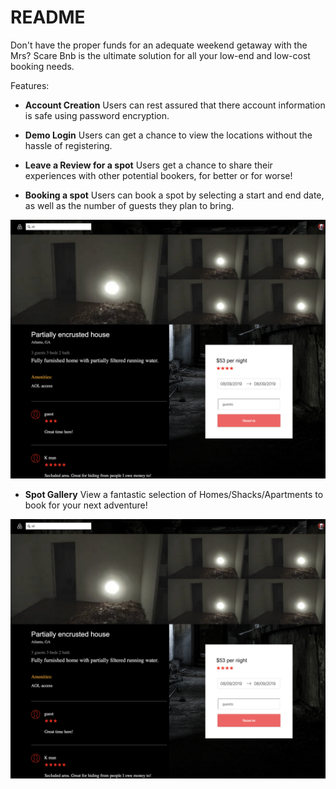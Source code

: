 # README



Don't have the proper funds for an adequate weekend getaway with the Mrs?
Scare Bnb is the ultimate solution for all your low-end and low-cost booking needs.

Features:

- **Account Creation**
Users can rest assured that there account information is safe
using password encryption.


- **Demo Login**
Users can get a chance to view the locations without the hassle 
of registering.



- **Leave a Review for a spot**
Users get a chance to share their experiences with other potential bookers,
for better or for worse!



- **Booking a spot**
Users can book a spot by selecting a start and end date, as well as the number of 
guests they plan to bring.

![Home Page](./spotshowpage.png)



- **Spot Gallery**
View a fantastic selection of Homes/Shacks/Apartments to book for your next adventure!

![Home Page](./spotshowpage.png)




